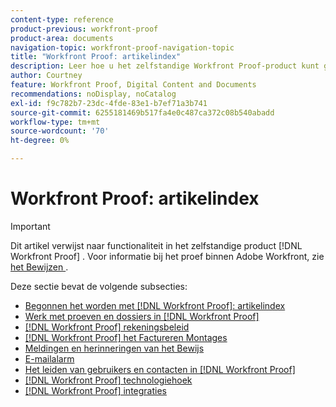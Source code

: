 ```yaml
---
content-type: reference
product-previous: workfront-proof
product-area: documents
navigation-topic: workfront-proof-navigation-topic
title: "Workfront Proof: artikelindex"
description: Leer hoe u het zelfstandige Workfront Proof-product kunt gebruiken.
author: Courtney
feature: Workfront Proof, Digital Content and Documents
recommendations: noDisplay, noCatalog
exl-id: f9c782b7-23dc-4fde-83e1-b7ef71a3b741
source-git-commit: 6255181469b517fa4e0c487ca372c08b540abadd
workflow-type: tm+mt
source-wordcount: '70'
ht-degree: 0%

---
```


# Workfront Proof: artikelindex

<!-- Audited: 12/2023 -->

>[!IMPORTANT]
>
>Dit artikel verwijst naar functionaliteit in het zelfstandige product [!DNL Workfront Proof] . Voor informatie bij het proef binnen Adobe Workfront, zie [ het Bewijzen ](../review-and-approve-work/proofing/proofing.md).

Deze sectie bevat de volgende subsecties:

* [ Begonnen het worden met  [!DNL Workfront Proof]: artikelindex ](../workfront-proof/wp-getstarted/getting-started-with-workfront-proof.md)
* [ Werk met proeven en dossiers in  [!DNL Workfront Proof]](../workfront-proof/wp-work-proofsfiles/wp-work-proofs-files.md)
* [[!DNL Workfront Proof]  rekeningsbeleid ](../workfront-proof/wp-acct-admin/wp-account-admin.md)
* [[!DNL Workfront Proof]  het Factureren Montages ](../workfront-proof/wp-billingsettings/wp-billing-settings.md)
* [ Meldingen en herinneringen van het Bewijs ](../workfront-proof/wp-emailsntfctns/wp-emails-and-notifications.md)
* [ E-mailalarm ](../workfront-proof/wp-emailsntfctns/email-alerts/email-alerts.md)
* [Het leiden van gebruikers en contacten in  [!DNL Workfront Proof]](../workfront-proof/wp-mnguserscontacts/manage-user-contacts.md)
* [[!DNL Workfront Proof]  technologiehoek ](../workfront-proof/wp-tech-corner/tech-corner.md)
* [[!DNL Workfront Proof] integraties](../workfront-proof/wp-integrations/wp-integrations.md)
